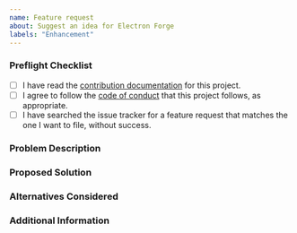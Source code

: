 ```yaml
---
name: Feature request
about: Suggest an idea for Electron Forge
labels: "Enhancement"
---
```


### Preflight Checklist
<!-- Please ensure you've completed the following steps by replacing [ ] with [x]-->

* [ ] I have read the [contribution documentation](https://github.com/electron-userland/electron-forge/blob/master/CONTRIBUTING.md) for this project.
* [ ] I agree to follow the [code of conduct](https://github.com/electron/electron/blob/main/CODE_OF_CONDUCT.md) that this project follows, as appropriate.
* [ ] I have searched the issue tracker for a feature request that matches the one I want to file, without success.

### Problem Description
<!-- Is your feature request related to a problem? Please add a clear and concise description of
what the problem is. -->

### Proposed Solution
<!-- Describe the solution you'd like in a clear and concise manner. -->

### Alternatives Considered
<!-- A clear and concise description of any alternative solutions or features you've considered. -->

### Additional Information
<!-- Add any other context about the problem here. This may include the use case for the feature. -->
